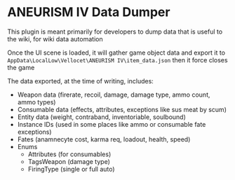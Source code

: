 # ANEURISM IV Data Dumper

This plugin is meant primarily for developers to dump data that is useful to the wiki, for wiki data automation

Once the UI scene is loaded, it will gather game object data and export it to `AppData\LocalLow\Vellocet\ANEURISM IV\item_data.json` then it force closes the game

The data exported, at the time of writing, includes:
- Weapon data (firerate, recoil, damage, damage type, ammo count, ammo types)
- Consumable data (effects, attributes, exceptions like sus meat by scum)
- Entity data (weight, contraband, inventoriable, soulbound)
- Instance IDs (used in some places like ammo or consumable fate exceptions)
- Fates (anamnecyte cost, karma req, loadout, health, speed)
- Enums
  - Attributes (for consumables)
  - TagsWeapon (damage type)
  - FiringType (single or full auto)
